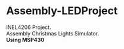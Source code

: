 # Assembly-LEDProject
INEL4206 Project. <br />
Assembly Christmas Lights Simulator.<br />
**Using MSP430**
